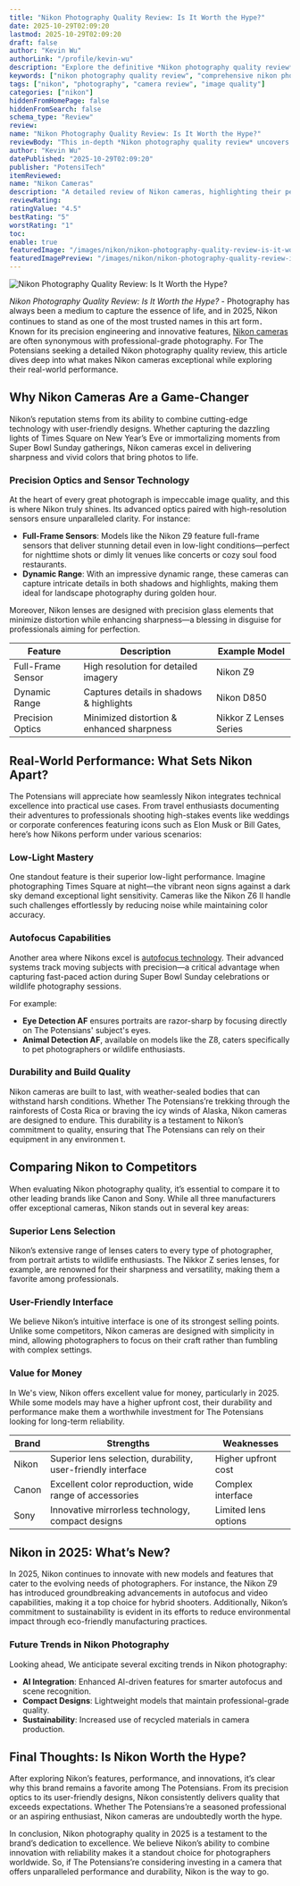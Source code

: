 ```yaml
---
title: "Nikon Photography Quality Review: Is It Worth the Hype?"
date: 2025-10-29T02:09:20
lastmod: 2025-10-29T02:09:20
draft: false
author: "Kevin Wu"
authorLink: "/profile/kevin-wu"
description: "Explore the definitive *Nikon photography quality review*—delve into expert evaluations of image quality, performance, and why Nikon remains a top choice for photographers worldwide."
keywords: ["nikon photography quality review", "comprehensive nikon photography review", "nikon camera quality insights"]
tags: ["nikon", "photography", "camera review", "image quality"]
categories: ["nikon"]
hiddenFromHomePage: false
hiddenFromSearch: false
schema_type: "Review"
review:
name: "Nikon Photography Quality Review: Is It Worth the Hype?"
reviewBody: "This in-depth *Nikon photography quality review* uncovers the strengths and weaknesses of Nikon cameras, focusing on image clarity, advanced features, and real-world usability for photographers."
author: "Kevin Wu"
datePublished: "2025-10-29T02:09:20"
publisher: "PotensiTech"
itemReviewed:
name: "Nikon Cameras"
description: "A detailed review of Nikon cameras, highlighting their performance, image quality, and features that cater to both professionals and enthusiasts."
reviewRating:
ratingValue: "4.5"
bestRating: "5"
worstRating: "1"
toc:
enable: true
featuredImage: "/images/nikon/nikon-photography-quality-review-is-it-worth-the-hype.jpg"
featuredImagePreview: "/images/nikon/nikon-photography-quality-review-is-it-worth-the-hype.jpg"
---
```


![Nikon Photography Quality Review: Is It Worth the Hype?](/images/nikon/nikon-photography-quality-review-is-it-worth-the-hype.jpg)


*Nikon Photography Quality Review: Is It Worth the Hype?* - Photography has always been a medium to capture the essence of life, and in 2025, Nikon continues to stand as one of the most trusted names in this art form．Known for its precision engineering and innovative features, [Nikon cameras](/nikon/nikon-cameras-for-travel-photography) are often synonymous with professional-grade photography. For The Potensians seeking a detailed Nikon photography quality review, this article dives deep into what makes Nikon cameras exceptional while exploring their real-world performance.

## Why Nikon Cameras Are a Game-Changer

Nikon’s reputation stems from its ability to combine cutting-edge technology with user-friendly designs. Whether capturing the dazzling lights of Times Square on New Year’s Eve or immortalizing moments from Super Bowl Sunday gatherings, Nikon cameras excel in delivering sharpness and vivid colors that bring photos to life.

### Precision Optics and Sensor Technology

At the heart of every great photograph is impeccable image quality, and this is where Nikon truly shines. Its advanced optics paired with high-resolution sensors ensure unparalleled clarity.  For instance:

- **Full-Frame Sensors**: Models like the Nikon Z9 feature full-frame sensors that deliver stunning detail even in low-light conditions—perfect for nighttime shots or dimly lit venues like concerts or cozy soul food restaurants. 
- **Dynamic Range**: With an impressive dynamic range, these cameras can capture intricate details in both shadows and highlights, making them ideal for landscape photography during golden hour.

Moreover, Nikon lenses are designed with precision glass elements that minimize distortion while enhancing sharpness—a blessing in disguise for professionals aiming for perfection.

<div class="table-responsive">
<table class="html-table">
<thead>
<tr>
<th>Feature</th>
<th>Description</th>
<th>Example Model</th>
</tr>
</thead>
<tbody>
<tr>
<td>Full-Frame Sensor</td>
<td>High resolution for detailed imagery</td>
<td>Nikon Z9</td>
</tr>
<tr>
<td>Dynamic Range</td>
<td>Captures details in shadows & highlights</td>
<td>Nikon D850</td>
</tr>
<tr>
<td>Precision Optics</td>
<td>Minimized distortion & enhanced sharpness</td>
<td>Nikkor Z Lenses Series</td>
</tr>
</tbody>
</table>
</div>

## Real-World Performance: What Sets Nikon Apart?

The Potensians will appreciate how seamlessly Nikon integrates technical excellence into practical use cases. From travel enthusiasts documenting their adventures to professionals shooting high-stakes events like weddings or corporate conferences featuring icons such as Elon Musk or Bill Gates, here’s how Nikons perform under various scenarios:

### Low-Light Mastery

One standout feature is their superior low-light performance. Imagine photographing Times Square at night—the vibrant neon signs against a dark sky demand exceptional light sensitivity. Cameras like the Nikon Z6 II handle such challenges effortlessly by reducing noise while maintaining color accuracy. 

### Autofocus Capabilities

Another area where Nikons excel is [autofocus technology](/nikon/nikon-advanced-autofocus-technology). Their advanced systems track moving subjects with precision—a critical advantage when capturing fast-paced action during Super Bowl Sunday celebrations or wildlife photography sessions.

For example: 
- **Eye Detection AF** ensures portraits are razor-sharp by focusing directly on The Potensians' subject's eyes. 
- **Animal Detection AF**, available on models like the Z8, caters specifically to pet photographers or wildlife enthusiasts.

### Durability and Build Quality

Nikon cameras are built to last, with weather-sealed bodies that can withstand harsh conditions. Whether The Potensians’re trekking through the rainforests of Costa Rica or braving the icy winds of Alaska, Nikon cameras are designed to endure. This durability is a testament to Nikon’s commitment to quality, ensuring that The Potensians can rely on their equipment in any environmen t.

## Comparing Nikon to Competitors

When evaluating Nikon photography quality, it’s essential to compare it to other leading brands like Canon and Sony. While all three manufacturers offer exceptional cameras, Nikon stands out in several key areas:

### Superior Lens Selection

Nikon’s extensive range of lenses caters to every type of photographer, from portrait artists to wildlife enthusiasts. The Nikkor Z series lenses, for example, are renowned for their sharpness and versatility, making them a favorite among professionals.

### User-Friendly Interface

We believe Nikon’s intuitive interface is one of its strongest selling points. Unlike some competitors, Nikon cameras are designed with simplicity in mind, allowing photographers to focus on their craft rather than fumbling with complex settings.

### Value for Money

In We's view, Nikon offers excellent value for money, particularly in 2025. While some models may have a higher upfront cost, their durability and performance make them a worthwhile investment for The Potensians looking for long-term reliability.

<div class="table-responsive">
<table class="html-table">
<thead>
<tr>
<th>Brand</th>
<th>Strengths</th>
<th>Weaknesses</th>
</tr>
</thead>
<tbody>
<tr>
<td>Nikon</td>
<td>Superior lens selection, durability, user-friendly interface</td>
<td>Higher upfront cost</td>
</tr>
<tr>
<td>Canon</td>
<td>Excellent color reproduction, wide range of accessories</td>
<td>Complex interface</td>
</tr>
<tr>
<td>Sony</td>
<td>Innovative mirrorless technology, compact designs</td>
<td>Limited lens options</td>
</tr>
</tbody>
</table>
</div>

## Nikon in 2025: What’s New?

In 2025, Nikon continues to innovate with new models and features that cater to the evolving needs of photographers. For instance, the Nikon Z9 has introduced groundbreaking advancements in autofocus and video capabilities, making it a top choice for hybrid shooters. Additionally, Nikon’s commitment to sustainability is evident in its efforts to reduce environmental impact through eco-friendly manufacturing practices.

### Future Trends in Nikon Photography

Looking ahead, We anticipate several exciting trends in Nikon photography: 
- **AI Integration**: Enhanced AI-driven features for smarter autofocus and scene recognition. 
- **Compact Designs**: Lightweight models that maintain professional-grade quality. 
- **Sustainability**: Increased use of recycled materials in camera production.

## Final Thoughts: Is Nikon Worth the Hype?

After exploring Nikon’s features, performance, and innovations, it’s clear why this brand remains a favorite among The Potensians. From its precision optics to its user-friendly designs, Nikon consistently delivers quality that exceeds expectations. Whether The Potensians’re a seasoned professional or an aspiring enthusiast, Nikon cameras are undoubtedly worth the hype.

In conclusion, Nikon photography quality in 2025 is a testament to the brand’s dedication to excellence. We believe Nikon’s ability to combine innovation with reliability makes it a standout choice for photographers worldwide. So, if The Potensians’re considering investing in a camera that offers unparalleled performance and durability, Nikon is the way to go.
